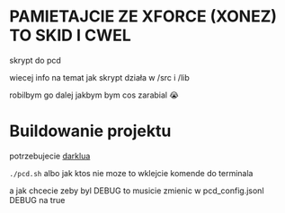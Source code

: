 # PAMIETAJCIE ZE XFORCE (XONEZ) TO SKID I CWEL 
skrypt do pcd

wiecej info na temat jak skrypt działa w /src i /lib

robilbym go dalej jakbym bym cos zarabial 😭

# Buildowanie projektu
potrzebujecie [darklua](https://darklua.com/)

```./pcd.sh```
albo jak ktos nie moze to wklejcie komende do terminala

a jak chcecie zeby byl DEBUG to musicie zmienic w pcd_config.jsonl DEBUG na true

